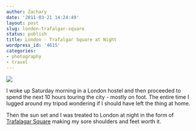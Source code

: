```yaml
---
author: Zachary 
date: '2011-03-21 14:24:49'
layout: post
slug: london-trafalgar-square
status: publish
title: London - Trafalgar Square at Night
wordpress_id: '4615'
categories:
- photography
- travel
---
```


<a href="http://www.flickr.com/photos/zacharyz/5544871946/"><img class="center" src="http://farm6.static.flickr.com/5018/5544871946_a155faa81d_b.jpg"></a>

I woke up Saturday morning in a London hostel and then proceeded to spend the
next 10 hours touring the city - mostly on foot. The entire time I lugged
around my tripod wondering if I should have left the thing at home.

Then the sun set and I was treated to London at night in the form of
[Trafalagar Square](http://en.wikipedia.org/wiki/Trafalgar_Square) making my
sore shoulders and feet worth it.

